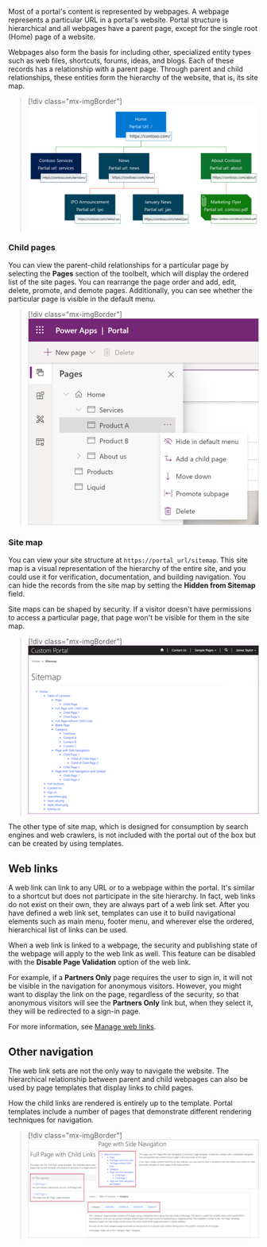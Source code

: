 Most of a portal's content is represented by webpages. A webpage represents a particular URL in a portal's website. Portal structure is hierarchical and all webpages have a parent page, except for the single root (Home) page of a website.

Webpages also form the basis for including other, specialized entity types such as web files, shortcuts, forums, ideas, and blogs. Each of these records has a relationship with a parent page. Through parent and child relationships, these entities form the hierarchy of the website, that is, its site map.

> [!div class="mx-imgBorder"]
> [![Site page hierarchy](../media/page-hierarchy-concept.png)](../media/page-hierarchy-concept.png#lightbox)

### Child pages

You can view the parent-child relationships for a particular page by selecting the **Pages** section of the toolbelt, which will display the ordered list of the site pages. You can rearrange the page order and add, edit, delete, promote, and demote pages. Additionally, you can see whether the particular page is visible in the default menu.

> [!div class="mx-imgBorder"]
> [![Page hierarchy](../media/page-hierarchy.png)](../media/page-hierarchy.png#lightbox)

### Site map

You can view your site structure at `https://portal_url/sitemap`. This site map is a visual representation of the hierarchy of the entire site, and you could use it for verification, documentation, and building navigation. You can hide the records from the site map by setting the **Hidden from Sitemap** field.

Site maps can be shaped by security. If a visitor doesn't have permissions to access a particular page, that page won't be visible for them in the site map.

> [!div class="mx-imgBorder"]
> [![Sitemap](../media/sitemap.png)](../media/sitemap.png#lightbox)

The other type of site map, which is designed for consumption by search engines and web crawlers, is not included with the portal out of the box but can be created by using templates.

## Web links

A web link can link to any URL or to a webpage within the portal. It's similar to a shortcut but does not participate in the site hierarchy. In fact, web links do not exist on their own, they are always part of a web link set. After you have defined a web link set, templates can use it to build navigational elements such as main menu, footer menu, and wherever else the ordered, hierarchical list of links can be used.

When a web link is linked to a webpage, the security and publishing state of the webpage will apply to the web link as well. This feature can be disabled with the **Disable Page Validation** option of the web link.

For example, if a **Partners Only** page requires the user to sign in, it will not be visible in the navigation for anonymous visitors. However, you might want to display the link on the page, regardless of the security, so that anonymous visitors will see the **Partners Only** link but, when they select it, they will be redirected to a sign-in page.

For more information, see [Manage web links](https://docs.microsoft.com/powerapps/maker/portals/configure/manage-web-links/?azure-portal=true).

## Other navigation

The web link sets are not the only way to navigate the website. The hierarchical relationship between parent and child webpages can also be used by page templates that display links to child pages.

How the child links are rendered is entirely up to the template. Portal templates include a number of pages that demonstrate different rendering techniques for navigation.

> [!div class="mx-imgBorder"]
> [![Samples of different ways of rendering for child navigation](../media/child-links-samples.png)](../media/child-links-samples.png#lightbox)
